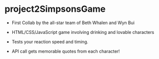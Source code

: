 # project2SimpsonsGame

- First Collab by the all-star team of Beth Whalen and Wyn Bui
- HTML/CSS/JavaScript game involving drinking and lovable characters
- Tests your reaction speed and timing.

- API call gets memorable quotes from each character!

